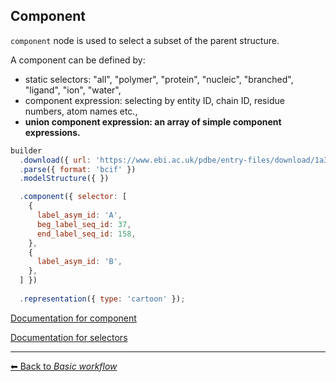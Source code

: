 ## Component

`component` node is used to select a subset of the parent structure. 

A component can be defined by:

- static selectors: "all", "polymer", "protein", "nucleic", "branched", "ligand", "ion", "water",
- component expression: selecting by entity ID, chain ID, residue numbers, atom names etc.,
- **union component expression: an array of simple component expressions.**


```js
builder
  .download({ url: 'https://www.ebi.ac.uk/pdbe/entry-files/download/1a34.bcif' })
  .parse({ format: 'bcif' })
  .modelStructure({ })

  .component({ selector: [
    { 
      label_asym_id: 'A',
      beg_label_seq_id: 37,
      end_label_seq_id: 158,
    },
    { 
      label_asym_id: 'B',
    },
  ] })
  
  .representation({ type: 'cartoon' });
```

[Documentation for component](https://molstar.org/mol-view-spec-docs/tree-schema/#component)

[Documentation for selectors](https://molstar.org/mol-view-spec-docs/selectors/)

---

[&#x2B05; Back to *Basic workflow*](#intro)
